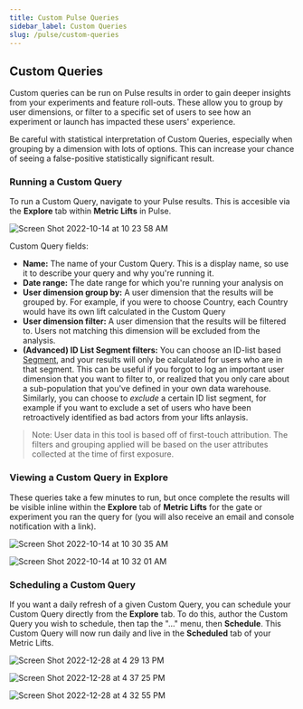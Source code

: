 ```yaml
---
title: Custom Pulse Queries
sidebar_label: Custom Queries
slug: /pulse/custom-queries
---
```


## Custom Queries

Custom queries can be run on Pulse results in order to gain deeper insights from your experiments and feature roll-outs. These allow you to group by user dimensions, or filter to a specific set of users to see how an experiment or launch has impacted these users' experience.

Be careful with statistical interpretation of Custom Queries, especially when grouping by a dimension with lots of options. This can increase your chance of seeing a false-positive statistically significant result.

### Running a Custom Query

To run a Custom Query, navigate to your Pulse results. This is accesible via the **Explore** tab within **Metric Lifts** in Pulse.  

![Screen Shot 2022-10-14 at 10 23 58 AM](https://user-images.githubusercontent.com/101903926/195905568-65c4f0a4-beaa-4c5e-a5c4-8ca39b3096de.png)

Custom Query fields: 

- **Name:** The name of your Custom Query. This is a display name, so use it to describe your query and why you're running it.
- **Date range:** The date range for which you're running your analysis on
- **User dimension group by:** A user dimension that the results will be grouped by. For example, if you were to choose Country, each Country would have its own lift calculated in the Custom Query
- **User dimension filter:** A user dimension that the results will be filtered to. Users not matching this dimension will be excluded from the analysis.
- **(Advanced) ID List Segment filters:** You can choose an ID-list based [Segment](https://docs.statsig.com/segments), and your results will only be calculated for users who are in that segment. This can be useful if you forgot to log an important user dimension that you want to filter to, or realized that you only care about a sub-population that you've defined in your own data warehouse. Similarly, you can choose to _exclude_ a certain ID list segment, for example if you want to exclude a set of users who have been retroactively identified as bad actors from your lifts anlaysis. 

> Note: User data in this tool is based off of first-touch attribution. The filters and grouping applied will be based on the user attributes collected at the time of first exposure.

### Viewing a Custom Query in Explore

These queries take a few minutes to run, but once complete the results will be visible inline within the **Explore** tab of **Metric Lifts** for the gate or experiment you ran the query for (you will also receive an email and console notification with a link). 


![Screen Shot 2022-10-14 at 10 30 35 AM](https://user-images.githubusercontent.com/101903926/195906665-45aee135-5b3b-48ab-b3a8-3e7ea2af41a9.png)


![Screen Shot 2022-10-14 at 10 32 01 AM](https://user-images.githubusercontent.com/101903926/195906893-6307319b-e0af-453c-a77c-1e13c35a90aa.png)

### Scheduling a Custom Query

If you want a daily refresh of a given Custom Query, you can schedule your Custom Query directly from the **Explore** tab. To do this, author the Custom Query you wish to schedule, then tap the "..." menu, then **Schedule**. This Custom Query will now run daily and live in the **Scheduled** tab of your Metric Lifts. 

![Screen Shot 2022-12-28 at 4 29 13 PM](https://user-images.githubusercontent.com/101903926/209888538-f7367f56-f2c9-44c7-852e-ec24f9c3e4cb.png)

![Screen Shot 2022-12-28 at 4 37 25 PM](https://user-images.githubusercontent.com/101903926/209889090-d5066297-a74e-48a0-aabf-fb1d90afcbdb.png)


![Screen Shot 2022-12-28 at 4 32 55 PM](https://user-images.githubusercontent.com/101903926/209888880-95b48763-538b-462e-95b2-9d2f657b0d4a.png)




